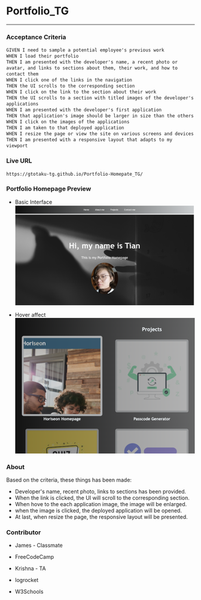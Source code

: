 # Portfolio_TG
____
### Acceptance Criteria

```
GIVEN I need to sample a potential employee's previous work
WHEN I load their portfolio
THEN I am presented with the developer's name, a recent photo or avatar, and links to sections about them, their work, and how to contact them
WHEN I click one of the links in the navigation
THEN the UI scrolls to the corresponding section
WHEN I click on the link to the section about their work
THEN the UI scrolls to a section with titled images of the developer's applications
WHEN I am presented with the developer's first application
THEN that application's image should be larger in size than the others
WHEN I click on the images of the applications
THEN I am taken to that deployed application
WHEN I resize the page or view the site on various screens and devices
THEN I am presented with a responsive layout that adapts to my viewport
```

   

### Live URL
    https://gtotaku-tg.github.io/Portfolio-Homepate_TG/

### Portfolio Homepage Preview
* Basic Interface
    ![Basic interface](/Assets/images/portfolio.png)

* Hover affect
    ![Prompt alert](/assets/images/hover_affect.png)


### About
Based on the criteria, these things has been made:
* Developer's name, recent photo, links to sections has been provided.
* When the link is clicked, the UI will scroll to the corresponding section.
* When hove to the each application image, the image will be enlarged.
* when the image is clicked, the deployed application will be opened.
* At last, when resize the page, the responsive layout will be presented.

### Contributor
* James - Classmate

* FreeCodeCamp

* Krishna - TA

* logrocket

* W3Schools


